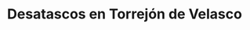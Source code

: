 ---
id: 'service-35'

title: 'Desatascos en Torrejón de Velasco'

titleMeta: "Desatascos en Torrejón de Velasco - Expertos en Desatrancos"
canonical: https://www.desatascos-madrid.com/desatascos/torrejon-de-velasco


lugar: 'Torrejón de Velasco'

mediumImage: 'desatascos-torrejon-de-velasco-md.jpg'

largeImage: 'desatascos-torrejon-de-velasco-md.jpg'

detailBreadcrumbSubTitle: 'Single Service'

metaContent: "Desatascos Pociten en Torrejón de Velasco 🌊: Expertos en pocería y desatrancos. Soluciones rápidas y eficaces. ¡Llámanos al ☎️ 647 376 782! 😊"

detailBreadcrumbDesc: 'Empresa de poceros en Torrejón de Velasco con los mejores precios'

title2: 'Desatascos y Poceros en Torrejón de Velasco'
#PARRAFO color negro de fondo y letras en verde
detailSubTitle: 'Desatascos y Poceros Torrejón de Velasco: Soluciones para Problemas de Alcantarillado'

#PARRAFO slider
parrafo: "Mantén tus tuberías y alcantarillado en óptimas condiciones con nuestros servicios de desatascos y pocería en Torrejón de Velasco"

#PARRAFO Primera pregunta



descripcion: "Si usted vive en Torrejón de Velasco o en cualquier otro lugar, sabe que el mantenimiento regular de sus tuberías y alcantarillado es crucial para evitar problemas futuros. A pesar de su importancia, la mayoría de la gente no piensa en ello hasta que algo va mal. El desatascado y pocería son servicios esenciales para resolver estos problemas y garantizar que su hogar o negocio siga funcionando sin problemas. En este artículo, le presentaremos los conceptos básicos de desatascos y pocería y cómo pueden ayudarlo en situaciones de emergencia."
detailDesc: ""

#PARRAFO Segunda pregunta

pregunta2: ¿Qué son los desatascos?
descripcion1: "Los desatascos son el proceso de eliminar obstrucciones en las tuberías de su hogar o negocio. Las obstrucciones pueden ser causadas por una variedad de factores, incluyendo la acumulación de desechos y sedimentos, raíces de árboles, objetos extraños que han caído en la tubería, y más. Los síntomas comunes de una obstrucción son el flujo lento del agua y el olor desagradable. Si no se resuelven, las obstrucciones pueden causar daños graves a las tuberías y llevar a una situación de emergencia"
descripcion2: ""

#PARRAFO Tercera pregunta

pregunta3: ¿Qué son los poceros?
descripcion3: "Los poceros son expertos en la limpieza y mantenimiento de alcantarillado. Su trabajo consiste en garantizar que el alcantarillado esté en buen estado y que no haya obstrucciones ni fugas. El alcantarillado es un componente crítico de cualquier sistema de plomería, y su mantenimiento es fundamental para garantizar la seguridad y la salud pública. Además, los poceros son responsables de la eliminación adecuada de residuos y aguas residuales."

#Set inner Html con contenido variable

contenidoDescripcion: "
<h2>¿Cuándo necesito un servicio de desatascos o pocería?</h2>
<p>Si tiene una obstrucción en las tuberías de su hogar o negocio, debe llamar a un servicio de desatascos de inmediato. Ignorar el problema solo empeorará las cosas y podría causar daños graves a sus tuberías. Además, si tiene problemas con su alcantarillado, como fugas o malos olores, debe llamar a un servicio de pocería de inmediato. En general, es mejor llamar a un profesional en cuanto note cualquier problema en sus tuberías o alcantarillado.</p>
<br>

<h2>¿Cuándo necesito un servicio de desatascos o pocería?</h2>
<p>Si tiene una obstrucción en las tuberías de su hogar o negocio, debe llamar a un servicio de desatascos de inmediato. Ignorar el problema solo empeorará las cosas y podría causar daños graves a sus tuberías. Además, si tiene problemas con su alcantarillado, como fugas o malos olores, debe llamar a un servicio de pocería de inmediato. En general, es mejor llamar a un profesional en cuanto note cualquier problema en sus tuberías o alcantarillado.</p>
<br>

<h2>¿Cómo puedo encontrar un servicio de desatascos o pocería en Torrejón de Velasco?</h2>
<p>Existen varios servicios de desatascos y pocería en Torrejón de Velasco, pero no todos son iguales. Al elegir un servicio, asegúrese de buscar uno con una amplia experiencia y una buena reputación. Pregunte a sus amigos y familiares si tienen recomendaciones o haga una búsqueda en línea para encontrar servicios cerca de usted. Además, asegúrese de preguntar sobre sus tarifas y garantías antes de contratar un servicio.</p>
<br>

<h3>¿Qué debo esperar durante un servicio de desatascos o pocería?</h3>
<p>Durante un servicio de desatascos, los profesionales utilizarán herramientas especiales para eliminar la obstrucción de sus tuberías. Dependiendo de la naturaleza de la obstrucción, pueden usar una variedad de herramientas, como máquinas de desatascado, limpiadores de alta presión o cámaras de inspección para identificar la ubicación y el tipo de obstrucción.</p>
<br>
<p>En un servicio de pocería, los profesionales examinarán el alcantarillado para identificar obstrucciones y fugas. Utilizarán herramientas especializadas para limpiar el alcantarillado y eliminar cualquier obstrucción. Si hay fugas, también podrán repararlas y garantizar que el alcantarillado esté en buen estado.</p>
<br>
<p>En ambos casos, el servicio de desatascos o pocería debería dejar sus tuberías y alcantarillado en un estado óptimo, sin obstrucciones ni fugas.</p>
<br>

<h2>¿Cómo puedo prevenir problemas de desatascos y pocería en el futuro?</h2>
<p>La prevención es la mejor manera de evitar problemas de desatascos y pocería. Algunas medidas preventivas que puede tomar incluyen:</p>
<br>
<li>No tirar residuos en el inodoro o el fregadero que puedan obstruir las tuberías</li>
<br>
<li>No verter grasas o aceites en el fregadero</li>
<br>
<li>Limpiar regularmente las tuberías con productos específicos</li>
<br>
<li>Realizar inspecciones regulares del alcantarillado para detectar cualquier problema</li>
<br>
<li>Reparar cualquier problema de inmediato antes de que empeore</li>
<br>
<p>Siguiendo estas medidas preventivas, puede evitar problemas de desatascos y pocería en el futuro y ahorrar tiempo y dinero en reparaciones costosas.</p>
<br>
<p>En resumen, los servicios de desatascos y pocería son esenciales para mantener las tuberías y alcantarillado de su hogar o negocio en buen estado. Si tiene un problema de obstrucción o fuga, llame a un servicio de inmediato para evitar que empeore. Además, tome medidas preventivas para evitar problemas en el futuro. Recuerde que la prevención es la clave para un sistema de plomería saludable y sin problemas..</p>
<br>
"

#PARRAFO Cuarta pregunta

descripcion4: "En conclusión, los desatascos y la pocería son servicios críticos para garantizar que su sistema de plomería funcione sin problemas y sin obstrucciones ni fugas. Si tiene un problema, es importante llamar a un servicio de inmediato para evitar que empeore y cause daños graves a sus tuberías o alcantarillado. Además, tome medidas preventivas para evitar problemas en el futuro y mantener su sistema de plomería en buen estado. Recuerde que la prevención es la clave para una plomería saludable y sin problemas."

#PARRAFO Quinta pregunta


#FAqs de la pagina

accordionData:
 [
    {
      question: '¿Cómo puedo saber si tengo una obstrucción en mis tuberías?',
      answer:
        'Si nota que el agua fluye lentamente o si hay un olor desagradable, es posible que tenga una obstrucción en sus tuberías.',
    },
    {
      question: '¿Qué puedo hacer para prevenir problemas de desatascos?',
      answer:
        'No tire residuos en el inodoro o el fregadero que puedan obstruir las tuberías, limpie regularmente las tuberías y realice inspecciones regulares del alcantarillado.
',
    },
    {
      question: '¿Cuánto tiempo lleva un servicio de desatascos o pocería?',
      answer:
        'Depende del tipo y la gravedad del problema, pero en general, un servicio de desatascos o pocería debería tomar algunas horas.
',
    },
      {
      question: '¿Cuánto cuesta un servicio de desatascos o pocería?',
      answer: 'El costo varía dependiendo del tipo y la gravedad del problema, así como del servicio contratado. Es importante solicitar un presupuesto antes de contratar un servicio.'
    },
      {
      question: '¿Cuántas veces al año debo realizar inspecciones del alcantarillado?',
      answer:
        'Es recomendable realizar inspecciones del alcantarillado al menos una vez al año para detectar problemas a tiempo.'
    },
  ]

#OPCIONES LI

option1: '✅ Pisos y viviendas en general con problemas de atascos en bañeras, fregaderos o inodoros.'
option2: '✅ Chalets individuales, adosados o pareados de clientes particulares en general con problemas de atascos en arquetas de hojas o tierra. '
option3: '✅ Colegios con atascos en general de aseos y arquetas de patios.'
option4: '✅ Urbanizaciones con atascos, arquetas deterioradas, problemas de tuberías o bajantes.'
option5: '✅ Restaurantes con problemas de atascos en cocina, fregaderos o en los aseos de los clientes.'
option6: '✅ Instalaciones deportivas con problemas en los desagües de las piscina o vaciado de arquetas en los vestuarios.'
option7: '✅ Hoteles para el mantenimiento de sus instalaciones, queriendo dar siempre el mejor servicio a sus huéspedes.'
option 8: '✅ Multinacionales para incidencias o mantenimiento de las instalaciones distribuidas en sus oficinas.'
option 9: '✅ Naves industriales, que generan residuos que sin remedio se acumulan en sus arquetas produciendo atrancos.'


#PARRAFO TEXTO FONDO NEGRO LETRAS VERDES ANTES DE BOTON

parrafo1: '<h2>24 HORAS A TU SERVICIO</h2>'

isFeatured: true
---